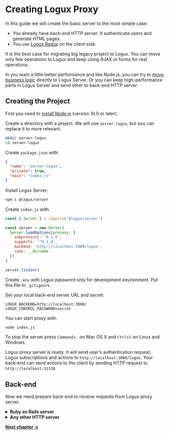# Creating Logux Proxy

In this guide we will create the basic server to the most simple case:

* You already have back-end HTTP server. It authenticate users
  and generate HTML pages.
* You use [Logux Redux] on the client side.

It is the best case for migrating big legacy project to Logux.
You can move only few operations to Logux and keep using AJAX or forms
for rest operations.

In you want a little better performance and like Node.js, you can try
to [move business logic] directly to Logux Server. Or you can keep
high-performance parts in Logux Server and send other to back-end HTTP server.

[move business logic]: ./1-creating-server.md
[Logux Redux]: ./3-creating-redux.md


## Creating the Project

First you need to [install Node.js] (version 10.0 or later).

Create a directory with a project. We will use `server-logux`, but you can
replace it to more relevant.

```sh
mkdir server-logux
cd server-logux
```

Create `package.json` with:

```json
{
  "name": "server-logux",
  "private": true,
  "main": "index.js"
}
```

Install Logux Server:

```sh
npm i @logux/server
```

Create `index.js` with:

```js
const { Server } = require('@logux/server')

const server = new Server(
  Server.loadOptions(process, {
    subprotocol: '0.1.0',
    supports: '^0.1.0',
    backend: 'http://localhost:3000/logux',
    root: __dirname
  })
)

server.listen()
```

Create `.env` with Logux password only for development environment.
Put this file to `.gitignore`.

Set your local back-end server URL and secret:

```
LOGUX_BACKEND=http://localhost:3000/
LOGUX_CONTROL_PASSWORD=secret
```

You can start proxy with:

```sh
node index.js
```

To stop the server press `Command`+`.` on Mac OS X and `Ctrl`+`C` on Linux
and Windows.

Logux proxy server is ready. It will send user’s authentication request,
Logux subscriptions and actions to `http://localhost:3000/logux`.
Your back-end can send actions to the client by sending HTTP request
to `http://localhost:31338`.

[install Node.js]: https://nodejs.org/en/download/package-manager/


## Back-end

Now we need prepare back-end to receive requests from Logux proxy server.

<details><summary><b>Ruby on Rails server</b></summary>

[`logux_rails`] gem can add Back-end Protocol support and syntax sugar
to Ruby on Rails.

Go to your Ruby on Rails application folder:

```sh
cd ../project-rails
```

Add it to `Gemfile` and call `bundle`:

```ruby
gem 'logux_rails'
gem 'dotenv-rails', groups: [:development, :test]
```

Create `.env` with Logux password only for development environment.
Put this file to `.gitignore`.

```
LOGUX_CONTROL_PASSWORD=secret
LOGUX_URL=http://localhost:31338
```

Create file at `config/initializers/logux.rb`:

```ruby
Logux.configuration do |config|
  config.password = ENV['LOGUX_CONTROL_PASSWORD']
  config.logux_host = ENV['LOGUX_URL']

  config.auth_rule = lambda do |user_id, token|
    false
  end
end
```

Add Logux to `config/routes.rb`:

```diff
  Amplifr::Application.routes.draw do
+   mount Logux::Engine, at: '/'
```

</details>
<details><summary><b>Any other HTTP server</b></summary>

1. Read about **[Logux Back-end Protocol]**.
2. Implement protocol in your HTTP server.
3. You can create open source Logux library for you environment.
   Feel free to ask for help in [Logux support chat].

[Logux support chat]: https://gitter.im/logux/logux

</details>

[Logux Back-end Protocol]: ../backend-protocol/spec.md
[`logux_rails`]: https://github.com/logux/logux_rails

**[Next chapter →](./4-replacing-redux.md)**
